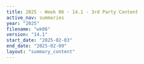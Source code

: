 ```yaml
---
title: 2025 - Week 06 - 14.1 - 3rd Party Content
active_nav: summaries
year: "2025"
filename: "wk06"
version: "14.1"
start_date: "2025-02-03"
end_date: "2025-02-09"
layout: "summary_content"
---
```

